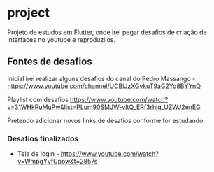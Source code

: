# project

Projeto de estudos em Flutter, onde irei pegar desafios de criação de interfaces no youtube e reproduzilos.

## Fontes de desafios

Inicial irei realizar alguns desafios do canal do Pedro Massango - https://www.youtube.com/channel/UCBiJzXGvkuT9aG2Yq8BYYnQ

Playlist com desafios
https://www.youtube.com/watch?v=31WHkRuMuPw&list=PLum90SMJW-vltQ_ERf3rhjq_UZWJ2enEG

Pretendo adicionar novos links de desafios conforme for estudando

### Desafios finalizados
- Tela de login - https://www.youtube.com/watch?v=WmpgYvfUpow&t=2857s